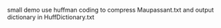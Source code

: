 small demo
use huffman coding to compress Maupassant.txt and output dictionary in HuffDictionary.txt
